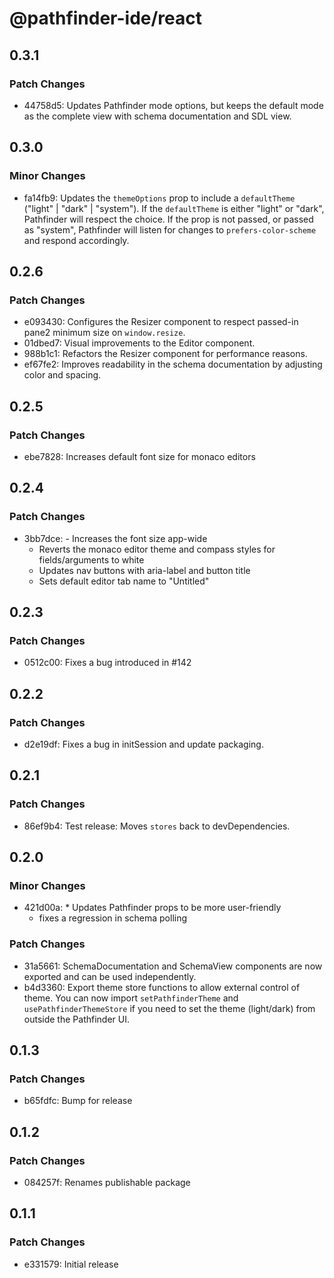 # @pathfinder-ide/react

## 0.3.1

### Patch Changes

- 44758d5: Updates Pathfinder mode options, but keeps the default mode as the complete view with schema documentation and SDL view.

## 0.3.0

### Minor Changes

- fa14fb9: Updates the `themeOptions` prop to include a `defaultTheme` ("light" | "dark" | "system"). If the `defaultTheme` is either "light" or "dark", Pathfinder will respect the choice. If the prop is not passed, or passed as "system", Pathfinder will listen for changes to `prefers-color-scheme` and respond accordingly.

## 0.2.6

### Patch Changes

- e093430: Configures the Resizer component to respect passed-in pane2 minimum size on `window.resize`.
- 01dbed7: Visual improvements to the Editor component.
- 988b1c1: Refactors the Resizer component for performance reasons.
- ef67fe2: Improves readability in the schema documentation by adjusting color and spacing.

## 0.2.5

### Patch Changes

- ebe7828: Increases default font size for monaco editors

## 0.2.4

### Patch Changes

- 3bb7dce: - Increases the font size app-wide
  - Reverts the monaco editor theme and compass styles for fields/arguments to white
  - Updates nav buttons with aria-label and button title
  - Sets default editor tab name to "Untitled"

## 0.2.3

### Patch Changes

- 0512c00: Fixes a bug introduced in #142

## 0.2.2

### Patch Changes

- d2e19df: Fixes a bug in initSession and update packaging.

## 0.2.1

### Patch Changes

- 86ef9b4: Test release: Moves `stores` back to devDependencies.

## 0.2.0

### Minor Changes

- 421d00a: \* Updates Pathfinder props to be more user-friendly
  - fixes a regression in schema polling

### Patch Changes

- 31a5661: SchemaDocumentation and SchemaView components are now exported and can be used independently.
- b4d3360: Export theme store functions to allow external control of theme. You can now import `setPathfinderTheme` and `usePathfinderThemeStore` if you need to set the theme (light/dark) from outside the Pathfinder UI.

## 0.1.3

### Patch Changes

- b65fdfc: Bump for release

## 0.1.2

### Patch Changes

- 084257f: Renames publishable package

## 0.1.1

### Patch Changes

- e331579: Initial release
